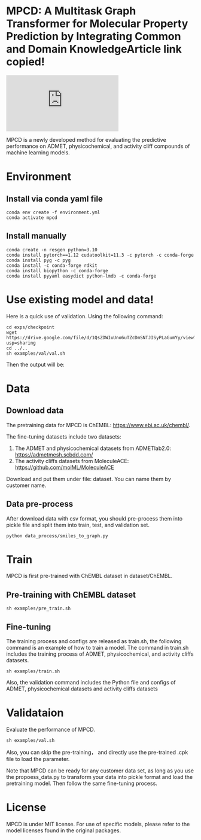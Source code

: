 # MPCD: A Multitask Graph Transformer for Molecular Property Prediction by Integrating Common and Domain KnowledgeArticle link copied!




![The framework of MPCD](https://github.com/XIXIYOUNG2018/MPCD/blob/main/framework.pdf)

MPCD is a newly developed method for evaluating the predictive performance on ADMET, physicochemical, and activity cliff compounds of machine learning models.







# Environment
## Install via conda yaml file 
```
conda env create -f environment.yml
conda activate mpcd 
```
## Install manually

```
conda create -n resgen python=3.10
conda install pytorch==1.12 cudatoolkit=11.3 -c pytorch -c conda-forge
conda install pyg -c pyg
conda install -c conda-forge rdkit
conda install biopython -c conda-forge
conda install pyyaml easydict python-lmdb -c conda-forge
```

# Use existing model and data!
Here is a quick use of validation. Using the following command:


```
cd exps/checkpoint
wget https://drive.google.com/file/d/1QsZDWIuUno6uTZcDmSNTJISyPLaGumYy/view?usp=sharing
cd ../..
sh examples/val/val.sh
```

Then the output will be:






# Data

## Download data
The pretraining data for MPCD is ChEMBL: https://www.ebi.ac.uk/chembl/.

The fine-tuning datasets include two datasets:

1. The ADMET and physicochemical datasets from ADMETlab2.0: https://admetmesh.scbdd.com/
2. The activity cliffs datasets from MoleculeACE: https://github.com/molML/MoleculeACE

Download and put them under file: dataset. You can name them by customer name.


## Data pre-process

After download data with csv format, you should pre-process them into pickle file and split them into train, test, and validation set.

```
python data_process/smiles_to_graph.py
```

# Train

MPCD is first pre-trained with ChEMBL dataset in dataset/ChEMBL.

## Pre-training with ChEMBL dataset
```
sh examples/pre_train.sh
```
## Fine-tuning

The training process and configs are released as train.sh, the following command is an example of how to train a model.
The command in train.sh includes the training process of ADMET, physicochemical, and activity cliffs datasets.

```
sh examples/train.sh
```
Also, the validation command includes the Python file and configs of  ADMET, physicochemical datasets and activity cliffs datasets
# Validataion

Evaluate the performance of MPCD.
```
sh examples/val.sh
```

Also, you can skip the pre-training， and directly use the pre-trained .cpk file to load the parameter.


Note that MPCD can be ready for any customer data set, as long as you use the propoess_data.py to transform your data into pickle format and load the
pretraining model. Then follow the same fine-tuning process.

# License
MPCD is under MIT license. For use of specific models, please refer to the model licenses found in the original packages.

